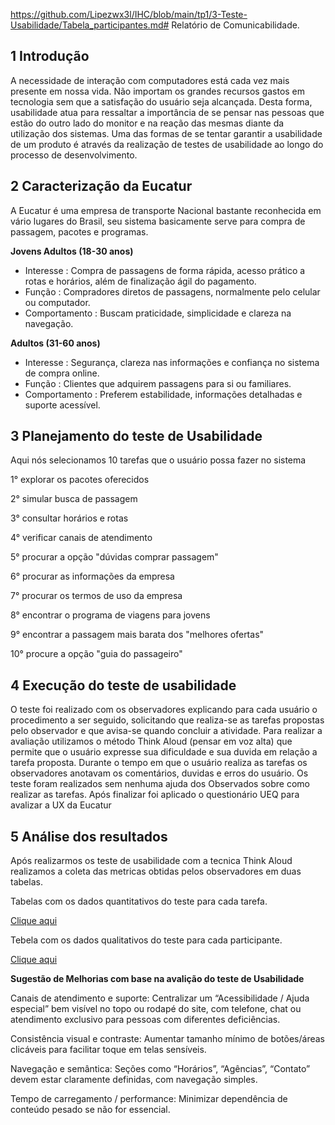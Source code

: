 https://github.com/Lipezwx3l/IHC/blob/main/tp1/3-Teste-Usabilidade/Tabela_participantes.md# Relatório de Comunicabilidade.


## 1 Introdução 

A necessidade de interação com computadores está cada vez mais presente em nossa vida. Não importam os grandes recursos gastos em tecnologia sem que a satisfação do usuário seja alcançada. Desta forma, usabilidade atua para ressaltar a importância de se pensar nas pessoas que estão do outro lado do monitor e na reação das mesmas diante da utilização dos sistemas. Uma das formas de se tentar garantir a usabilidade de um produto é através da realização de testes de usabilidade ao longo do processo de desenvolvimento.

## 2 Caracterização da Eucatur

A Eucatur é uma empresa de transporte Nacional bastante reconhecida em vário lugares do Brasil, seu sistema basicamente serve para compra de passagem, pacotes e programas.

**Jovens Adultos (18-30 anos)**
- Interesse : Compra de passagens de forma rápida, acesso prático a rotas e horários, além de finalização ágil do pagamento.
- Função : Compradores diretos de passagens, normalmente pelo celular ou computador.
- Comportamento : Buscam praticidade, simplicidade e clareza na navegação.

**Adultos (31-60 anos)**
- Interesse : Segurança, clareza nas informações e confiança no sistema de compra online.
- Função : Clientes que adquirem passagens para si ou familiares.
- Comportamento : Preferem estabilidade, informações detalhadas e suporte acessível.

## 3 Planejamento do teste de Usabilidade

Aqui nós selecionamos 10 tarefas que o usuário possa fazer no sistema 

1° explorar os pacotes oferecidos 

2° simular busca de passagem

3° consultar horários e rotas

4° verificar canais de atendimento

5° procurar a opção "dúvidas comprar passagem"

6° procurar as informações da empresa

7° procurar os termos de uso da empresa 

8° encontrar o programa de viagens para jovens 

9° encontrar a passagem mais barata dos "melhores ofertas"

10° procure a opção "guia do passageiro"

## 4 Execução do teste de usabilidade

O teste foi realizado com os observadores explicando para cada usuário o procedimento a ser seguido, solicitando que realiza-se as tarefas propostas pelo observador  e que avisa-se quando concluir a  atividade. Para realizar a avaliação utilizamos o método Think Aloud (pensar em voz alta) que permite que o usuário expresse sua dificuldade e sua duvida em relação a tarefa proposta. Durante o tempo em que o usuário realiza as tarefas os observadores anotavam os comentários, duvidas e erros do usuário. Os teste foram realizados sem nenhuma ajuda dos Observados sobre como realizar as tarefas. Após finalizar foi aplicado o questionário UEQ para avalizar a UX da Eucatur

## 5 Análise dos resultados

Após realizarmos  os teste de usabilidade com a tecnica Think Aloud realizamos a coleta das metricas obtidas pelos observadores em duas tabelas.

Tabelas com os dados quantitativos do teste para cada tarefa.

[Clique aqui](https://github.com/Lipezwx3l/IHC/blob/main/tp1/3-Teste-Usabilidade/Tabela_tarefas.md)

Tebela com os dados qualitativos do teste para cada participante.

[Clique aqui](https://github.com/Lipezwx3l/IHC/blob/main/tp1/3-Teste-Usabilidade/Tabela_participantes.md)


**Sugestão de Melhorias com base na avalição do teste de Usabilidade**

Canais de atendimento e suporte: Centralizar um “Acessibilidade / Ajuda especial” bem visível no topo ou rodapé do site, com telefone, chat ou atendimento exclusivo para pessoas com diferentes deficiências.

Consistência visual e contraste: Aumentar tamanho mínimo de botões/áreas clicáveis para facilitar toque em telas sensíveis.

Navegação e semântica: Seções como “Horários”, “Agências”, “Contato” devem estar claramente definidas, com navegação simples. 

Tempo de carregamento / performance: Minimizar dependência de conteúdo pesado se não for essencial.
